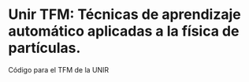 # Unir TFM: Técnicas de aprendizaje automático aplicadas a la física de partículas.
Código para el TFM de la UNIR

